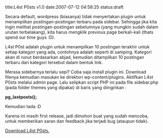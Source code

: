 title:L4st P0sts v1.0
date:2007-07-12 04:58:25
status:draft

<p class="main">Secara default, wordpress (biasanya) tidak menyertakan plugin untuk menampilkan postingan-postingan terbaru pada sidebar. Sehingga jika kita ingin melihat postingan-postingan sebelumnya (yang mungkin sudah dalam urutan terbelakang), kita harus mengklik previous page berkali-kali (thats spend our time guys :D).

L4st P0st adalah plugin untuk menampilkan 10 postingan terakhir untuk setiap kategori yang ada, contohnya adalah seperti di samping. Kategori akan di runut berdasarkan abjad, kemudian ditampilkan 10 postingan terbaru dari kategori tersebut dalam bentuk link.

Merasa sidebarnya terlalu sepi? Coba saja install plugin ini. Download filenya kemudian masukan ke direktori wp-content/plugins. Aktifkan L4st P0sts melalui admin page. Lalu selipkan script PHP ini pada file sidebar.php (pada folder themes yang dipakai) di baris yang diinginkan :

<strong>pg_lastposts();</strong>

Kemudian tada :D

Karena ini masih first release, jadi dimohon buat yang sudah mencoba, untuk memberikan saran dan feedback jika terjadi bug (ataupun tidak).

<a href="http://kecebong.madpage.com/lastpost.zip">Download L4st P0sts.</a>